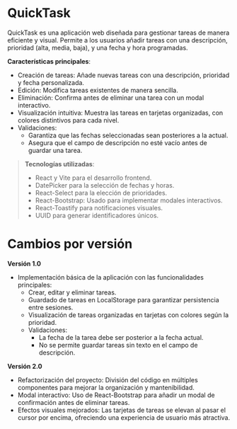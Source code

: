 # QuickTask
QuickTask es una aplicación web diseñada para gestionar tareas de manera eficiente y visual. Permite a los usuarios añadir tareas con una descripción, prioridad (alta, media, baja), y una fecha y hora programadas.

**Características principales**:

* Creación de tareas: Añade nuevas tareas con una descripción, prioridad y fecha personalizada.
* Edición: Modifica tareas existentes de manera sencilla.
* Eliminación: Confirma antes de eliminar una tarea con un modal interactivo.
* Visualización intuitiva: Muestra las tareas en tarjetas organizadas, con colores distintivos para cada nivel.
* Validaciones:
    - Garantiza que las fechas seleccionadas sean posteriores a la actual.
    - Asegura que el campo de descripción no esté vacío antes de guardar una tarea.

> **Tecnologías utilizadas**:
>
> * React y Vite para el desarrollo frontend.
> * DatePicker para la selección de fechas y horas.
> * React-Select para la elección de prioridades.
> * React-Bootstrap: Usado para implementar modales interactivos.
> * React-Toastify para notificaciones visuales.
> * UUID para generar identificadores únicos.  

# Cambios por versión

**Versión 1.0**

* Implementación básica de la aplicación con las funcionalidades principales:
    - Crear, editar y eliminar tareas.
    - Guardado de tareas en LocalStorage para garantizar persistencia entre sesiones.
    - Visualización de tareas organizadas en tarjetas con colores según la prioridad.
    - Validaciones:
        + La fecha de la tarea debe ser posterior a la fecha actual.
        + No se permite guardar tareas sin texto en el campo de descripción.

**Versión 2.0**

* Refactorización del proyecto: División del código en múltiples componentes para mejorar la organización y mantenibilidad.
* Modal interactivo: Uso de React-Bootstrap para añadir un modal de confirmación antes de eliminar tareas.
* Efectos visuales mejorados: Las tarjetas de tareas se elevan al pasar el cursor por encima, ofreciendo una experiencia de usuario más atractiva.
